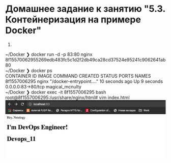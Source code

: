# Домашнее задание к занятию "5.3. Контейнеризация на примере Docker"
1.  
~/Docker ❯ docker run  -d -p 83:80 nginx                                       
8f15570062955269edb483fc5c1d2f2db49ca28cd37524e95241c9062641ab80  
~/Docker ❯ docker ps  
CONTAINER ID   IMAGE     COMMAND                  CREATED          STATUS         PORTS                NAMES  
8f1557006295   nginx     "/docker-entrypoint.…"   10 seconds ago   Up 9 seconds   0.0.0.0:83->80/tcp     magical_mcnulty  
~/Docker ❯ docker exec -it 8f1557006295 bash  
root@8f1557006295:/usr/share/nginx/html# vim index.html  
![Docker](d1.png)  

